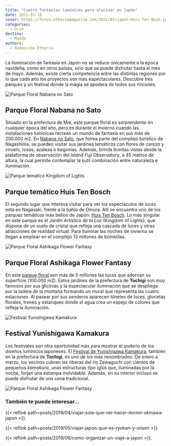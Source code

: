 ```yaml
---
title: "Cuatro fantasías lumínicas para alucinar en Japón"
date: 2021-01-16
cover: https://fotos.etheriamagazine.com/2021/01/japon-Huis-Ten-Bosh.jpg
categories: 
  - ocio
destino: 
  - Mundo
authors: 
  - Redacción Etheria
---
```


La iluminación de fantasía en Japón no se reduce únicamente a la época navideña, como en otros países, sino que se puede disfrutar hasta el mes de mayo. Además, existe cierta competencia entre las distintas regiones por lo que cada año los proyectos son más espectaculares. Descubre tres parques y un festival donde la magia se apodera de todos sus rincones.

![Parque Floral Nabana no Sato](https://fotos.etheriamagazine.com/2021/01/Nabana-no-Sato-japon.jpg "Parque Floral Nabana no Sato. ©JNTO")

## Parque Floral Nabana no Sato

Situado en la prefectura de Mie, este parque floral es sorprendente en cualquier época 
del año, pero es durante el invierno cuando las instalaciones lumínicas recrean un mundo 
de fantasía en sus más de 200.000 m2. En [Nabana no 
Sato](https://www.japan.travel/es/spot/1209/), que forma parte del complejo turístico de 
Nagashima, se pueden visitar sus jardines temáticos con flores de cerezo y ciruelo, 
rosas, azaleas o begonias. Además, brinda bonitas vistas desde la plataforma de 
observación del _Island Fuji Observatory_, a 45 metros de altura, la cual permite 
contemplar la sutil combinación entre naturaleza e iluminación. 

![Parque tematico Kingdom of Lights](https://fotos.etheriamagazine.com/2021/01/Huis-Ten-Bosh.jpg "Parque temático Kingdom of Lights.")

## Parque temático Huis Ten Bosch

El segundo lugar que interesa visitar para ver los espectáculos de luces está en 
Nagasaki, frente a la bahía de Omura. Allí se encuentra uno de los parques temáticos más 
bellos de Japón: [Huis Ten Bosch](https://www.japan.travel/es/spot/750/). Lo más 
singular en este parque es el _Jardín Artístico de la Luz_ (Kingdom of Lights), que 
dispone de un suelo de cristal que refleja una cascada de luces y otras atracciones de 
realidad virtual. Para iluminar las noches de invierno se llegan a emplear en el 
complejo 13 millones de bombillas. 

![Parque Floral Ashikaga Flower Fantasy](https://fotos.etheriamagazine.com/2021/01/Ashikaga-flower-park-illumination.jpg "Parque Floral Ashikaga Flower Fantasy.")

## Parque Floral Ashikaga Flower Fantasy

En este [parque floral](https://www.ashikaga.co.jp/flowerfantasy_special2020/en/) son 
más de 5 millones las luces que adornan su superficie (100.000 m2). Estos jardines de la 
prefectura de **Tochigi** son muy famosos por sus glicinias y la espectacular 
iluminación que se despliega por la ladera de la montaña formando un mural que 
representa las cuatro estaciones. Al pasear por sus senderos aparecen túneles de luces, 
glorietas florales, trenes y estanques donde el agua crea un espejo de colores que 
refleja la iluminación. 

![Festival Yunishigawa Kamakura](https://fotos.etheriamagazine.com/2021/01/Kamura-Festival-japon.jpg "Festival Yunishigawa Kamakura. ©JNTO")

## Festival Yunishigawa Kamakura 

Los festivales son otra oportunidad más para mostrar el poderío de los diseños lumínicos 
japoneses. El [Festival de Yunishigawa 
Kamakura](https://www.japan.travel/es/spot/1477/), también en la prefectura de 
**Tochigi**, es uno de los más renombrados. De enero a marzo, los vecinos cubren las 
riberas del río Zawaguchi con cientos de pequeños _kamakura_, unas estructuras tipo 
iglús que, iluminadas por la noche, forjan una estampa inolvidable. Además, en su 
interior incluso se puede disfrutar de una cena tradicional. 

![Parque Floral Ashikaga Flower Fantasy](https://fotos.etheriamagazine.com/2021/01/Ashikaga-flower-park-illumination-5.jpg "Parque Floral Ashikaga Flower Fantasy.")

### También te puede interesar...

{{< reflink path=posts/2019/04/viajar-sola-que-ver-hacer-dormir-okinawa-japon >}}. 

{{< reflink path=posts/2019/05/viajar-japon-que-es-ryokan-y-onsen >}}. 

{{< reflink path=posts/2019/06/como-organizar-un-viaje-a-japon >}}.
